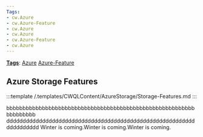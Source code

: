 ```yaml
---
Tags:
- cw.Azure
- cw.Azure-Feature
- cw.Azure
- cw.Azure
- cw.Azure-Feature
- cw.Azure
---
```

[**Tags**](/Tags): [Azure](/Tags/Azure)  [Azure-Feature](/Tags/Azure%2DFeature) 

## Azure Storage Features

:::template /.templates/CWQLContent/AzureStorage/Storage-Features.md
:::


bbbbbbbbbbbbbbbbbbbbbbbbbbbbbbbbbbbbbbbbbbbbbbbbbbbbbbbbbbbbbbbbbbb
dddddddddddddddddddddddddddddddddddddddddddddddddddddddddddddddddddd
Winter is coming.Winter is coming.Winter is coming.

